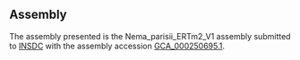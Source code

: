 

Assembly
--------

The assembly presented is the Nema\_parisii\_ERTm2\_V1 assembly
submitted to [INSDC](http://www.insdc.org) with the assembly accession
[GCA\_000250695.1](http://www.ebi.ac.uk/ena/data/view/GCA_000250695.1).
